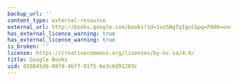 ```yaml
---
backup_url: ''
content_type: external-resource
external_url: http://books.google.com/books?id=1vzSNgTqIgcC&pg=PA96=onepage
has_external_licence_warning: true
has_external_license_warning: true
is_broken: ''
license: https://creativecommons.org/licenses/by-nc-sa/4.0/
title: Google Books
uid: 658845d6-88f8-4bf7-91f5-6e3c6d91283c
---
```

